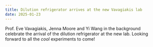 ```yaml
---
title: Dilution refrigerator arrives at the new Vavagiakis lab
date: 2025-01-23
---
```


Prof. Eve Vavagiakis, Jenna Moore and Yi Wang in the background
celebrate the arrival of the dilution refrigerator at the new lab.
Looking forward to all the _cool_ experiments to come!
